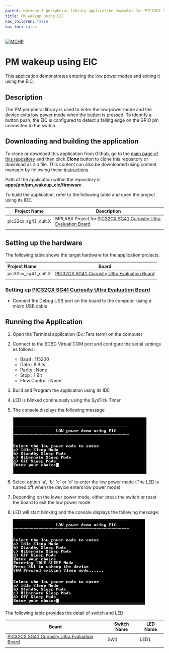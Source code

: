 ```yaml
---
parent: Harmony 3 peripheral library application examples for PIC32CX SG family
title: PM wakeup using EIC 
has_children: false
has_toc: false
---
```


[![MCHP](https://www.microchip.com/ResourcePackages/Microchip/assets/dist/images/logo.png)](https://www.microchip.com)

# PM wakeup using EIC

This application demonstrates entering the low power modes and exiting it using the EIC.

## Description

The PM peripheral library is used to enter the low power mode and the device exits low power mode when the button is pressed. To identify a button push, the EIC is configured to detect a falling edge on the GPIO pin connected to the switch.

## Downloading and building the application

To clone or download this application from Github, go to the [main page of this repository](https://github.com/Microchip-MPLAB-Harmony/csp_apps_pic32cx_sg41) and then click **Clone** button to clone this repository or download as zip file.
This content can also be downloaded using content manager by following these [instructions](https://github.com/Microchip-MPLAB-Harmony/contentmanager/wiki).

Path of the application within the repository is **apps/pm/pm_wakeup_eic/firmware** .

To build the application, refer to the following table and open the project using its IDE.

| Project Name      | Description                                    |
| ----------------- | ---------------------------------------------- |
| pic32cx_sg41_cult.X    | MPLABX Project for [PIC32CX SG41 Curiosity Ultra Evaluation Board](https://www.microchip.com/en-us/development-tool/EV06X38A)|
|||

## Setting up the hardware

The following table shows the target hardware for the application projects.

| Project Name| Board|
|:---------|:---------:|
| pic32cx_sg41_cult.X | [PIC32CX SG41 Curiosity Ultra Evaluation Board](https://www.microchip.com/en-us/development-tool/EV06X38A)|
|||

### Setting up [PIC32CX SG41 Curiosity Ultra Evaluation Board](https://www.microchip.com/en-us/development-tool/EV06X38A)

- Connect the Debug USB port on the board to the computer using a micro USB cable

## Running the Application

1. Open the Terminal application (Ex.:Tera term) on the computer
2. Connect to the EDBG Virtual COM port and configure the serial settings as follows:
    - Baud : 115200
    - Data : 8 Bits
    - Parity : None
    - Stop : 1 Bit
    - Flow Control : None
3. Build and Program the application using its IDE
4. LED is blinked continuously using the SysTick Timer
5. The console displays the following message

    ![output](images/output_pm_wakeup_eic_1.png)

6. Select option 'a', 'b', 'c' or 'd' to enter the low power mode (The LED is turned off when the device enters low power mode)
7. Depending on the lower power mode, either press the switch or reset the board to exit the low power mode
8. LED will start blinking and the console displays the following message:

    ![output](images/output_pm_wakeup_eic_2.png)

The following table provides the detail of switch and LED

| Board      | Switch Name | LED Name   |
| ---------- | ----------- | ---------- |
| [PIC32CX SG41 Curiosity Ultra Evaluation Board](https://www.microchip.com/en-us/development-tool/EV06X38A)   |SW1 | LED1 |
||||
